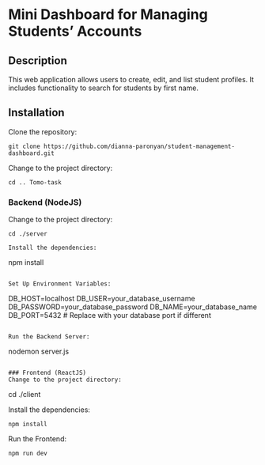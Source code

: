 # Mini Dashboard for Managing Students’ Accounts

## Description
This web application allows users to create, edit, and list student profiles. It includes functionality to search for students by first name.

## Installation

Clone the repository:
```
git clone https://github.com/dianna-paronyan/student-management-dashboard.git
```
Change to the project directory:
```
cd .. Tomo-task
```

### Backend (NodeJS)
Change to the project directory:
```
cd ./server

Install the dependencies:
```
npm install
```

Set Up Environment Variables:

```
DB_HOST=localhost
DB_USER=your_database_username
DB_PASSWORD=your_database_password
DB_NAME=your_database_name
DB_PORT=5432  # Replace with your database port if different
```

Run the Backend Server:

```
nodemon server.js
```

### Frontend (ReactJS)
Change to the project directory:
```
cd ./client

Install the dependencies:
```
npm install
```

Run the Frontend:

```
npm run dev
```

